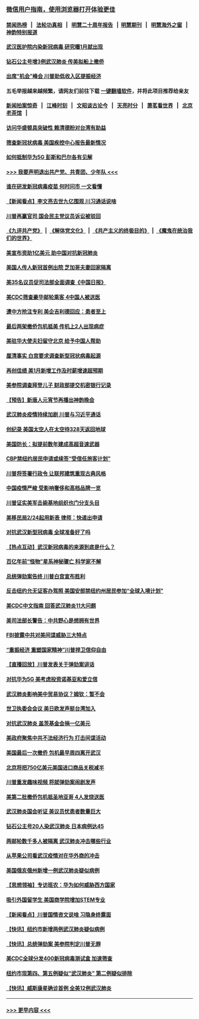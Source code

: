 ### [微信用户指南，使用浏览器打开体验更佳](https://github.com/gfw-breaker/banned-news1/blob/master/indexes/wechat-guide.md?t=0)
#### [禁闻热榜](热点新闻.md?t=0)  &nbsp;&nbsp;|&nbsp;&nbsp; [法轮功真相](https://github.com/gfw-breaker/truth/blob/master/README.md?t=0) &nbsp;&nbsp;|&nbsp;&nbsp; [明慧二十周年报告](https://github.com/gfw-breaker/mh-reports/blob/master/README.md?t=0) &nbsp;&nbsp;|&nbsp;&nbsp;[明慧期刊](https://github.com/gfw-breaker/mh-qikan) &nbsp;&nbsp;|&nbsp;&nbsp; [明慧海外之窗](https://github.com/gfw-breaker/mh-news/blob/master/README.md?t=0) &nbsp;&nbsp;|&nbsp;&nbsp; [神韵特别报道](https://github.com/gfw-breaker/mh-news/blob/master/shenyun.md?t=0)
#### [武汉医护院内染新冠病毒 研究曝1月就出现](../pages/nsc412/n11852928.md?t=02082233) 
#### [钻石公主号增3例武汉肺炎 传美拟船上撤侨](../pages/nsc412/n11853240.md?t=02082233) 
#### [出席“机会”峰会 川普助低收入区提振经济](../pages/nsc412/n11853232.md?t=02082233) 
#### 五毛举报越来越频繁，请网友们前往下载 [一键翻墙软件](https://github.com/gfw-breaker/ssr-accounts)，并将此项目推荐给亲友
#### [新闻拍案惊奇](https://github.com/gfw-breaker/banned-news1/blob/master/pages/link4.md) &nbsp;&nbsp;|&nbsp;&nbsp; [江峰时刻](https://github.com/gfw-breaker/banned-news1/blob/master/pages/link4.md) &nbsp;&nbsp;|&nbsp;&nbsp; [文昭谈古论今](https://github.com/gfw-breaker/banned-news1/blob/master/pages/link4.md) &nbsp;&nbsp;|&nbsp;&nbsp; [天亮时分](https://github.com/gfw-breaker/banned-news1/blob/master/pages/link4.md) &nbsp;&nbsp;|&nbsp;&nbsp; [萧茗看世界](https://github.com/gfw-breaker/banned-news1/blob/master/pages/link4.md) &nbsp;&nbsp;|&nbsp;&nbsp; [北京老茶馆](https://github.com/gfw-breaker/banned-news1/blob/master/pages/link4.md) &nbsp;&nbsp;|&nbsp;&nbsp; 
#### [访问华盛顿具突破性 赖清德盼对台湾有助益](../pages/nsc412/n11853129.md?t=02082233) 
#### [筛查新冠状病毒 美国疾控中心报告最新情况](../pages/nsc412/n11853070.md?t=02082233) 
#### [如何抵制华为5G 彭斯和巴尔各有见解](../pages/nsc412/n11852535.md?t=02082233) 
#### [>>> 我要声明退出共产党、共青团、少年队 <<<](https://github.com/begood0513/goodnews/blob/master/quit/letter.md) 
#### [谁在研发新冠病毒疫苗 何时问市 一文看懂](../pages/nsc412/n11852840.md?t=02082233) 
#### [【新闻看点】李文亮去世九亿围观 川习通话说啥](../pages/nsc412/n11852360.md?t=02082233) 
#### [川普再赢官司 国会民主党议员诉讼被驳回](../pages/nsc412/n11852287.md?t=02082233) 
#### [《九评共产党》](https://github.com/begood0513/9ping.md/blob/master/README.md) &nbsp;|&nbsp; [《解体党文化》](../../../../jtdwh.md/blob/master/README.md)  &nbsp;|&nbsp; [《共产主义的终极目的》](../../../../gczydzjmd.md/blob/master/README.md) &nbsp;|&nbsp; [《魔鬼在统治我们的世界》](../../../../mgztzwmdsj.md/blob/master/README.md) 
#### [美宣布资助1亿美元 助中国对抗新冠肺炎](../pages/nsc412/n11852531.md?t=02082233) 
#### [美国人传人新冠首例出院 芝加哥夫妻回家隔离](../pages/nsc412/n11852452.md?t=02082233) 
#### [美35名议员促司法部全面调查《中国日报》](../pages/nsc412/n11852435.md?t=02082233) 
#### [美CDC筛查豪华邮轮乘客 4中国人被送医](../pages/nsc412/n11852085.md?t=02082233) 
#### [遭中方抢注专利 美企吉利德回应：患者至上](../pages/nsc412/n11852037.md?t=02082233) 
#### [最后两架撤侨包机抵美 传机上2人出现病症](../pages/nsc412/n11852173.md?t=02082233) 
#### [美驻华大使夫妇留守北京 给予中国人帮助](../pages/nsc412/n11852165.md?t=02082233) 
#### [厘清事实 白宫要求调查新型冠状病毒起源](../pages/nsc412/n11852106.md?t=02082233) 
#### [再创佳绩 美1月新增工作及时薪增速超预期](../pages/nsc412/n11852174.md?t=02082233) 
#### [美参院调查拜登儿子 财政部提交机密银行记录](../pages/nsc412/n11851808.md?t=02082233) 
#### [【预告】新唐人元宵节再播出神韵晚会](../pages/nsc412/n11843192.md?t=02082233) 
#### [武汉肺炎疫情持续加剧 川普与习近平通话](../pages/nsc412/n11851613.md?t=02082233) 
#### [创纪录 美国太空人在太空待328天返回地球](../pages/nsc412/n11851266.md?t=02082233) 
#### [美国防长：拟提前数年建成高超音速武器](../pages/nsc412/n11850959.md?t=02082233) 
#### [CBP禁纽约居民申请或续签“受信任旅客计划”](../pages/nsc412/n11850857.md?t=02082233) 
#### [川普将签署行政令 让联邦建筑重现古典风格](../pages/nsc412/n11850654.md?t=02082233) 
#### [中国疫情严峻 受影响奢侈和高档品牌一览](../pages/nsc412/n11850319.md?t=02082233) 
#### [川普证实美军击毙基地组织也门分支头目](../pages/nsc412/n11850383.md?t=02082233) 
#### [美移民局2/24起用新表 律师：快递出申请](../pages/nsc412/n11848220.md?t=02082233) 
#### [对抗武汉新型冠病毒 全球准备好了吗](../pages/nsc412/n11850142.md?t=02082233) 
#### [【热点互动】武汉新冠病毒的来源到底是什么？](../pages/nsc412/n11849749.md?t=02082233) 
#### [百亿年前“怪物”星系神秘骤亡 科学家不解](../pages/nsc412/n11849863.md?t=02082233) 
#### [总统弹劾案告终 川普白宫宣布胜利](../pages/nsc412/n11849985.md?t=02082233) 
#### [反击纽约允无证客办驾照  美国安部禁纽约州居民参加“全球入境计划”](../pages/nsc412/n11849828.md?t=02082233) 
#### [美CDC中文指南 回答武汉肺炎11大问题](../pages/nsc412/n11849703.md?t=02082233) 
#### [美司法部长警告：中共野心是想拥有世界](../pages/nsc412/n11849769.md?t=02082233) 
#### [FBI披露中共对美间谍威胁三大特点](../pages/nsc412/n11849700.md?t=02082233) 
#### [“重振经济 重塑国家精神”川普捍卫信仰自由](../pages/nsc412/n11849641.md?t=02082233) 
#### [【直播回放】川普发表关于弹劾案讲话](../pages/nsc412/n11849472.md?t=02082233) 
#### [对抗华为5G 美考虑投资诺基亚和爱立信](../pages/nsc412/n11849510.md?t=02082233) 
#### [武汉肺炎影响美中贸易协议？姆钦：暂不会](../pages/nsc412/n11849497.md?t=02082233) 
#### [世卫执委会会议 美日欧发声挺台湾加入](../pages/nsc412/n11849433.md?t=02082233) 
#### [对抗武汉肺炎 盖茨基金会捐一亿美元](../pages/nsc412/n11848953.md?t=02082233) 
#### [美政府聚焦中共不法经济行为 打击间谍活动](../pages/nsc412/n11849322.md?t=02082233) 
#### [美国最后一次撤侨 包机最早周四离开武汉](../pages/nsc412/n11849395.md?t=02082233) 
#### [北京将把750亿美元美国进口商品关税减半](../pages/nsc412/n11848896.md?t=02082233) 
#### [川普重发趣味视频 将就弹劾案闹剧发声](../pages/nsc412/n11848715.md?t=02082233) 
#### [美第二批撤侨包机抵圣地亚哥 4人发烧送医](../pages/nsc412/n11847923.md?t=02082233) 
#### [武汉肺炎国会听证 美议员忧患者数量巨大](../pages/nsc412/n11844851.md?t=02082233) 
#### [钻石公主号20人染武汉肺炎 日本病例达45](../pages/nsc412/n11847823.md?t=02082233) 
#### [两邮轮数千多人被隔离 武汉肺炎冲击哪些行业](../pages/nsc412/n11847456.md?t=02082233) 
#### [从苹果公司看武汉疫情对在华外商的冲击](../pages/nsc412/n11847586.md?t=02082233) 
#### [美国俄亥俄州新增一例武汉肺炎疑似病例](../pages/nsc412/n11847714.md?t=02082233) 
#### [【思想领袖】专访班农：华为如何威胁西方国家](../pages/nsc412/n11847306.md?t=02082233) 
#### [吸引外国留学生 美国商学院增加STEM专业](../pages/nsc412/n11847417.md?t=02082233) 
#### [【新闻看点】川普国情咨文说啥 习隐身终露面](../pages/nsc412/n11847016.md?t=02082233) 
#### [【快讯】纽约市新增两例武汉肺炎疑似病例](../pages/nsc412/n11847250.md?t=02082233) 
#### [【快讯】总统弹劾案 美参院判定川普无罪](../pages/nsc412/n11847316.md?t=02082233) 
#### [美CDC全球分发400新冠病毒测试盒 加速筛查](../pages/nsc412/n11847260.md?t=02082233) 
#### [纽约市现第四、第五例疑似“武汉肺炎”   第二例疑似排除](../pages/nsc412/n11847332.md?t=02082233) 
#### [【快讯】威斯康星确诊首例 全美12例武汉肺炎](../pages/nsc412/n11847162.md?t=02082233) 

----
#### [ >>> 更早内容 <<< ](../indexes/nsc412-earlier.md)
